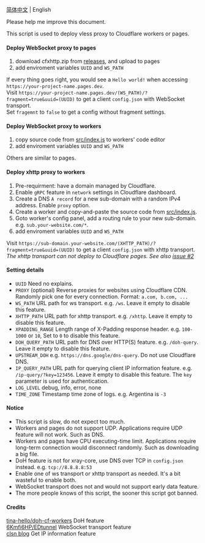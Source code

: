 [简体中文](../README.md) | English  

Please help me improve this document.  

This script is used to deploy vless proxy to Cloudflare workers or pages.

#### Deploy WebSocket proxy to pages
 1. download cfxhttp.zip from [releases](https://github.com/vrnobody/cfxhttp/releases), and upload to pages
 2. add enviroment variables `UUID` and `WS_PATH`

If every thing goes right, you would see a `Hello world!` when accessing `https://your-project-name.pages.dev`.  
Visit `https://your-project-name.pages.dev/(WS_PATH)/?fragment=true&uuid=(UUID)` to get a client `config.json` with WebSocket transport.  
Set `fragemnt` to `false` to get a config without fragment settings.  

#### Deploy WebSocket proxy to workers
 1. copy source code from [src/index.js](./src/index.js) to workers' code editor
 2. add enviroment variables `UUID` and `WS_PATH`

Others are similar to pages.  

#### Deploy xhttp proxy to workers
 1. Pre-requirment: have a domain managed by Cloudflare.
 2. Enable `gRPC` feature in `network` settings in Cloudflare dashboard.
 3. Create a DNS `A record` for a new sub-domain with a random IPv4 address. Enable `proxy` option.
 4. Create a worker and copy-and-paste the source code from [src/index.js](../src/index.js).
 5. Goto worker's config panel, add a routing rule to your new sub-domain. e.g. `sub.your-website.com/*`.
 6. add enviroment variables `UUID` and `WS_PATH`

Visit `https://sub-domain.your-website.com/(XHTTP_PATH)/?fragment=true&uuid=(UUID)` to get a client `config.json` with xhttp transport.  
*The xhttp transport can not deploy to Cloudflare pages. See also [issue #2](https://github.com/vrnobody/cfxhttp/issues/2)*  

#### Setting details
 * `UUID` Need no explains.
 * `PROXY` (optional) Reverse proxies for websites using Cloudflare CDN. Randomly pick one for every connection. Format: `a.com, b.com, ...`
 * `WS_PATH` URL path for ws transport. e.g. `/ws`. Leave it empty to disable this feature.
 * `XHTTP_PATH` URL path for xhttp transport. e.g. `/xhttp`. Leave it empty to disable this feature.
 * `XPADDING_RANGE` Length range of X-Padding response header. e.g. `100-1000` or `10`, Set to `0` to disable this feature.
 * `DOH_QUERY_PATH` URL path for DNS over HTTP(S) feature. e.g. `/doh-query`. Leave it empty to disable this feature.
 * `UPSTREAM_DOH` e.g. `https://dns.google/dns-query`. Do not use Cloudflare DNS.
 * `IP_QUERY_PATH` URL path for querying client IP information feature. e.g. `/ip-query/?key=123456`. Leave it empty to disable this feature. The `key` parameter is used for authentication.
 * `LOG_LEVEL` debug, info, error, none
 * `TIME_ZONE` Timestamp time zone of logs. e.g. Argentina is `-3`

#### Notice
 * This script is slow, do not expect too much.
 * Workers and pages do not support UDP. Applications require UDP feature will not work. Such as DNS.
 * Workers and pages have CPU executing-time limit. Applications require long-term connection would disconnect randomly. Such as downloading a big file.
 * DoH feature is not for xray-core, use DNS over TCP in `config.json` instead. e.g. `tcp://8.8.8.8:53`  
 * Enable one of ws transport or xhttp transport as needed. It's a bit wasteful to enable both.
 * WebSocket transport does not and would not support early data feature.
 * The more people knows of this script, the sooner this script got banned.

#### Credits
[tina-hello/doh-cf-workers](https://github.com/tina-hello/doh-cf-workers/) DoH feature  
[6Kmfi6HP/EDtunnel](https://github.com/6Kmfi6HP/EDtunnel/) WebSocket transport feature  
[clsn blog](https://clsn.io/post/2024-07-11-%E5%80%9F%E5%8A%A9cloudflare%E8%8E%B7%E5%8F%96%E5%85%AC%E7%BD%91ip) Get IP information feature  
